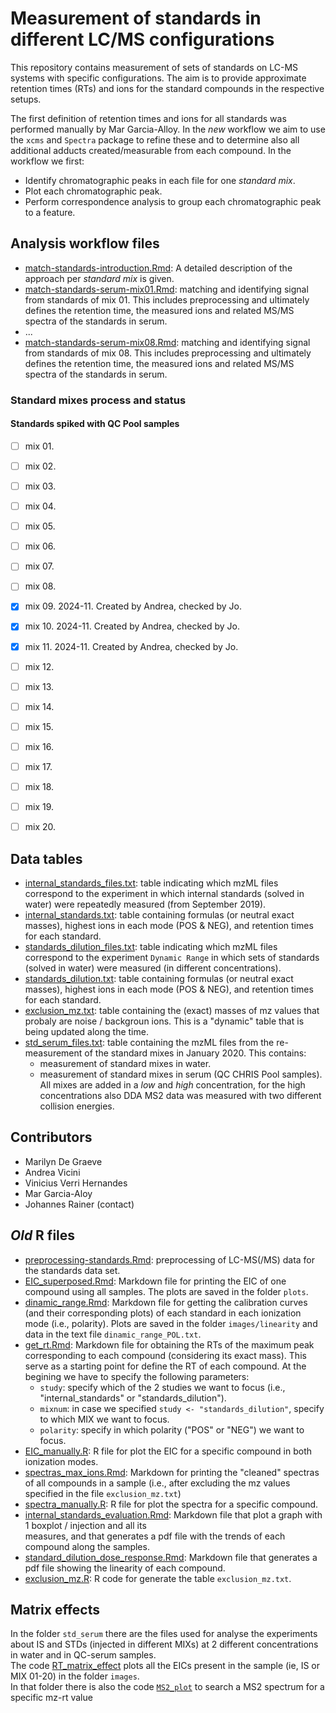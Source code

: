 # Measurement of standards in different LC/MS configurations

This repository contains measurement of sets of standards on LC-MS systems with
specific configurations. The aim is to provide approximate retention times 
(RTs) and ions for the standard compounds in the respective setups.

The first definition of retention times and ions for all standards was performed
manually by Mar Garcia-Alloy. In the *new* workflow we aim to use the `xcms` and
`Spectra` package to refine these and to determine also all additional adducts
created/measurable from each compound. In the workflow we first:

- Identify chromatographic peaks in each file for one *standard mix*.
- Plot each chromatographic peak.
- Perform correspondence analysis to group each chromatographic peak to a
  feature.


## Analysis workflow files

- [match-standards-introduction.Rmd](match-standards-introduction.Rmd): A 
  detailed description of the approach per *standard mix* is given.
- [match-standards-serum-mix01.Rmd](match-standards-mix01.Rmd): matching and
  identifying signal from standards of mix 01. This includes preprocessing and
  ultimately defines the retention time, the measured ions and related MS/MS
  spectra of the standards in serum.
- ...
- [match-standards-serum-mix08.Rmd](match-standards-mix08.Rmd): matching and
  identifying signal from standards of mix 08. This includes preprocessing and
  ultimately defines the retention time, the measured ions and related MS/MS
  spectra of the standards in serum.

### Standard mixes process and status

#### Standards spiked with QC Pool samples

- [ ] mix 01.
- [ ] mix 02.
- [ ] mix 03.
- [ ] mix 04.
- [ ] mix 05.
- [ ] mix 06.
- [ ] mix 07.
- [ ] mix 08.
- [X] mix 09. 2024-11. Created by Andrea, checked by Jo.
- [X] mix 10. 2024-11. Created by Andrea, checked by Jo.
- [X] mix 11. 2024-11. Created by Andrea, checked by Jo.
- [ ] mix 12.
- [ ] mix 13.
- [ ] mix 14.
- [ ] mix 15.
- [ ] mix 16.
- [ ] mix 17.
- [ ] mix 18.
- [ ] mix 19.
- [ ] mix 20.


## Data tables

- [internal_standards_files.txt](data/internal_standards_files.txt): table 
  indicating which mzML files correspond to the experiment in which 
  internal standards (solved in water) were repeatedly measured 
  (from September 2019).
- [internal_standards.txt](data/internal_standards.txt): table containing 
  formulas (or neutral exact masses), highest ions in each mode (POS & NEG), 
  and retention times for each standard.
- [standards_dilution_files.txt](data/standards_dilution_files.txt): table 
  indicating which mzML files correspond to the experiment `Dynamic Range` 
  in which sets of standards (solved in water) were measured (in different
  concentrations).
- [standards_dilution.txt](data/standards_dilution.txt): table containing 
  formulas (or neutral exact masses), highest ions in each mode (POS & NEG), 
  and retention times for each standard.
- [exclusion_mz.txt](data/exclusion_mz.txt): table containing the 
  (exact) masses of mz values that probaly are noise / backgroun ions. 
  This is a "dynamic" table that is being updated along the time.
- [std_serum_files.txt](data/std_serum_files.txt): table containing the mzML
  files from the re-measurement of the standard mixes in January 2020. This
  contains:
  - measurement of standard mixes in water.
  - measurement of standard mixes in serum (QC CHRIS Pool samples).
  All mixes are added in a *low* and *high* concentration, for the high
  concentrations also DDA MS2 data was measured with two different collision
  energies.


## Contributors

- Marilyn De Graeve
- Andrea Vicini
- Vinicius Verri Hernandes
- Mar Garcia-Aloy
- Johannes Rainer (contact)


## *Old* R files

- [preprocessing-standards.Rmd](preprocessing-standards.Rmd): preprocessing of
  LC-MS(/MS) data for the standards data set.
- [EIC_superposed.Rmd](EIC_superposed.Rmd): Markdown file for printing 
  the EIC of one compound using all samples. The plots are saved 
  in the folder `plots`.
- [dinamic_range.Rmd](dinamic_range.Rmd): Markdown file for getting the 
  calibration curves (and their corresponding plots) of each standard in 
  each ionization mode (i.e., polarity). Plots are saved in the folder 
  `images/linearity` and data in the text file `dinamic_range_POL.txt`.
- [get_rt.Rmd](get_rt.Rmd): Markdown file for obtaining the RTs of the 
  maximum peak corresponding to each compound (considering its exact mass). 
  This serve as a starting point for define the RT of each compound. 
  At the begining we have to specify the following parameters:  
  - `study`: specify which of the 2 studies we want to focus 
  (i.e., "internal_standards" or "standards_dilution").
  - `mixnum`: in case we specified `study <- "standards_dilution"`, 
  specify to which MIX we want to focus.
  - `polarity`: specify in which polarity ("POS" or "NEG") we want to focus.
- [EIC_manually.R](EIC_manually.R): R file for plot the EIC for a 
  specific compound in both ionization modes.
- [spectras_max_ions.Rmd](spectras_max_ions.Rmd): Markdown for printing 
  the "cleaned" spectras of all compounds in a sample (i.e., after excluding 
  the mz values specified in the file `exclusion_mz.txt`)
- [spectra_manually.R](spectra_manually.R): R file for plot the spectra 
  for a specific compound.
- [internal_standards_evaluation.Rmd](internal_standards_evaluation.Rmd): 
  Markdown file that plot a graph with 1 boxplot / injection and all its  
  measures, and that generates a pdf file with the trends of each compound 
  along the samples. 
- [standard_dilution_dose_response.Rmd](standard_dilution_dose_response.Rmd): 
  Markdown file that generates a pdf file showing the linearity of 
  each compound.
- [exclusion_mz.R](exclusion_mz.R): R code for generate the 
  table `exclusion_mz.txt`.


## Matrix effects

In the folder `std_serum` there are the files used for analyse the 
experiments about IS and STDs (injected in different MIXs) 
at 2 different concentrations in water and in QC-serum samples.  
The code [RT_matrix_effect](std_serum/RT_matrix_effect.Rmd) plots all 
the EICs present in the sample (ie, IS or MIX 01-20) in the folder `images`.  
In that folder there is also the code [`MS2_plot`](std_serum/MS2_plot.Rmd) 
to search a MS2 spectrum for a specific mz-rt value


